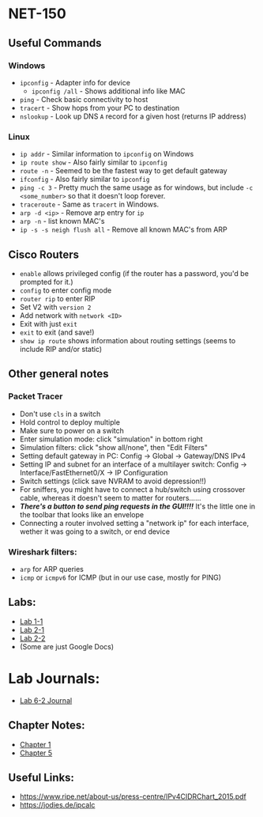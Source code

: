 # NET-150

## Useful Commands

### Windows
* `ipconfig` - Adapter info for device
  * `ipconfig /all` - Shows additional info like MAC
* `ping` - Check basic connectivity to host
* `tracert` - Show hops from your PC to destination
* `nslookup` - Look up DNS `A` record for a given host (returns IP address)

### Linux
* `ip addr` - Similar information to `ipconfig` on Windows
* `ip route show` - Also fairly similar to `ipconfig`
* `route -n` - Seemed to be the fastest way to get default gateway
* `ifconfig` - Also fairly similar to `ipconfig`
* `ping -c 3` - Pretty much the same usage as for windows, but include `-c <some_number>` so that it doesn't loop forever.
* `traceroute` - Same as `tracert` in Windows.
* `arp -d <ip>` - Remove arp entry for `ip`
* `arp -n` - list known MAC's
* `ip -s -s neigh flush all` - Remove all known MAC's from ARP

## Cisco Routers
* `enable` allows privileged config (if the router has a password, you'd be prompted for it.)
* `config` to enter config mode
 * `router rip` to enter RIP
  * Set V2 with `version 2`
  * Add network with `network <ID>`
  * Exit with just `exit`
 * `exit` to exit (and save!) 
* `show ip route` shows information about routing settings (seems to include RIP and/or static)

## Other general notes

### Packet Tracer
* Don't use `cls` in a switch
* Hold control to deploy multiple
* Make sure to power on a switch
* Enter simulation mode: click "simulation" in bottom right
* Simulation filters: click "show all/none", then "Edit Filters"
* Setting default gateway in PC: Config -> Global -> Gateway/DNS IPv4
* Setting IP and subnet for an interface of a multilayer switch: Config -> Interface/FastEthernet0/X -> IP Configuration
* Switch settings (click save NVRAM to avoid depression!!)
* For sniffers, you might have to connect a hub/switch using crossover cable, whereas it doesn't seem to matter for routers...... 
* ***There's a button to send ping requests in the GUI!!!!*** It's the little one in the toolbar that looks like an envelope
* Connecting a router involved setting a "network ip" for each interface, wether it was going to a switch, or end device

### Wireshark filters:
* `arp` for ARP queries
* `icmp` or `icmpv6` for ICMP (but in our use case, mostly for PING)

## Labs:
- [Lab 1-1](net150/lab1-1.md)
- [Lab 2-1](net150/lab2-1.md)
- [Lab 2-2](net150/lab2-2.md)
- (Some are just Google Docs)

# Lab Journals:
- [Lab 6-2 Journal](net150/lab-journal-6-2.md)

## Chapter Notes:
- [Chapter 1](net150/notes-chap1.md)
- [Chapter 5](net150/notes-chap5.md)

## Useful Links:
- https://www.ripe.net/about-us/press-centre/IPv4CIDRChart_2015.pdf
- https://jodies.de/ipcalc
